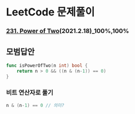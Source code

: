 # LeetCode 문제풀이

### [231. Power of Two](https://leetcode.com/problems/power-of-two/)(2021.2.18)_100%,100%



## 모범답안

```go
func isPowerOfTwo(n int) bool {
    return n > 0 && ((n & (n-1)) == 0)
}
```



### 비트 연산자로 풀기

```go
n & (n-1) == 0 // 의미?
```

